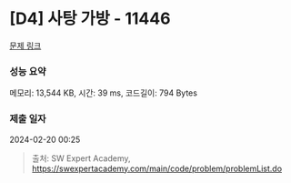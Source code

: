 # [D4] 사탕 가방 - 11446 

[문제 링크](https://swexpertacademy.com/main/code/problem/problemDetail.do?contestProbId=AXdHxTNqC2IDFAS5) 

### 성능 요약

메모리: 13,544 KB, 시간: 39 ms, 코드길이: 794 Bytes

### 제출 일자

2024-02-20 00:25



> 출처: SW Expert Academy, https://swexpertacademy.com/main/code/problem/problemList.do